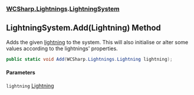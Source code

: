 ### [WCSharp.Lightnings](WCSharp.Lightnings.md 'WCSharp.Lightnings').[LightningSystem](WCSharp.Lightnings.LightningSystem.md 'WCSharp.Lightnings.LightningSystem')

## LightningSystem.Add(Lightning) Method

Adds the given [lightning](WCSharp.Lightnings.LightningSystem.Add(WCSharp.Lightnings.Lightning).md#WCSharp.Lightnings.LightningSystem.Add(WCSharp.Lightnings.Lightning).lightning 'WCSharp.Lightnings.LightningSystem.Add(WCSharp.Lightnings.Lightning).lightning') to the system. This will also initialise or alter some values according to the lightnings' properties.

```csharp
public static void Add(WCSharp.Lightnings.Lightning lightning);
```
#### Parameters

<a name='WCSharp.Lightnings.LightningSystem.Add(WCSharp.Lightnings.Lightning).lightning'></a>

`lightning` [Lightning](WCSharp.Lightnings.Lightning.md 'WCSharp.Lightnings.Lightning')